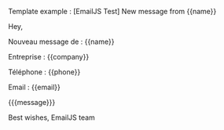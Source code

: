 Template example : 
[EmailJS Test] New message from {{name}}

Hey,

Nouveau message de : {{name}}

Entreprise : {{company}}

Téléphone : {{phone}}

Email : {{email}}



{{{message}}}

 
Best wishes,
EmailJS team
